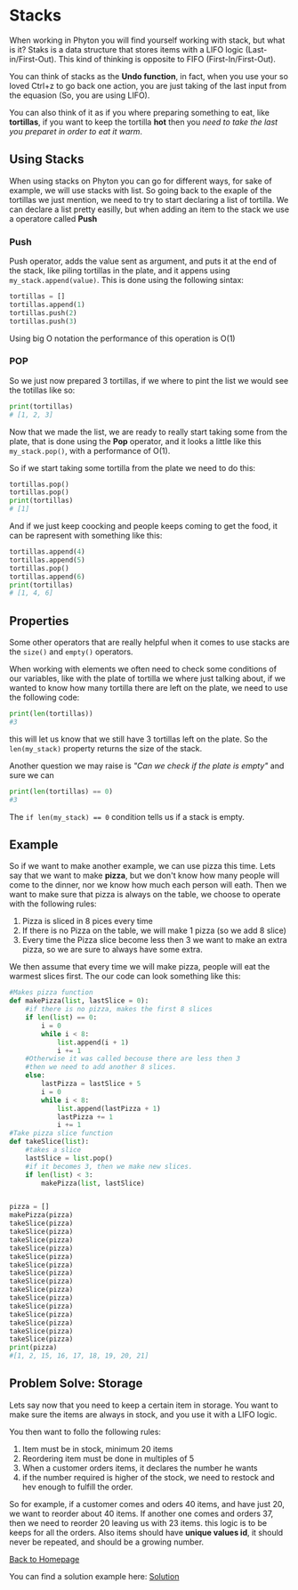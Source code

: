# Stacks

When working in Phyton you will find yourself working with stack, but what is it? Staks is a data structure that stores items with a LIFO logic (Last-in/First-Out). This kind of thinking is opposite to FIFO (First-In/First-Out).

You can think of stacks as the **Undo function**, in fact, when you use your so loved Ctrl+z to go back one action, you are just taking of the last input from the equasion (So, you are using LIFO).

You can also think of it as if you where preparing something to eat, like **tortillas**, if you want to keep the tortilla **hot** then you *need to take the last you preparet in order to eat it warm*.

## Using Stacks

When using stacks on Phyton you can go for different ways, for sake of example, we will use stacks with list. So going back to the exaple of the tortillas we just mention, we need to try to start declaring a list of tortilla. We can declare a list pretty easilly, but when adding an item to the stack we use a operatore called **Push**
### Push

Push operator, adds the value sent as argument, and puts it at the end of the stack, like piling tortillas in the plate, and it appens using `my_stack.append(value)`. This is done using the following sintax: 

```python
tortillas = []
tortillas.append(1)
tortillas.push(2)
tortillas.push(3)
```
Using big O notation the performance of this operation is O(1)

### POP
So we just now prepared 3 tortillas, if we where to pint the list we would see the totillas like so: 
```python
print(tortillas)
# [1, 2, 3]
```
Now that we made the list, we are ready to really start taking some from the plate, that is done using the **Pop** operator, and it looks a little like this `my_stack.pop()`, with a performance of O(1).

So if we start taking some tortilla from the plate we need to do this: 
```python
tortillas.pop()
tortillas.pop()
print(tortillas)
# [1]
```
And if we just keep coocking and people keeps coming to get the food, it can be rapresent with something like this: 
```python
tortillas.append(4)
tortillas.append(5)
tortillas.pop()
tortillas.append(6)
print(tortillas)
# [1, 4, 6]
```
## Properties
Some other operators that are really helpful when it comes to use stacks are the `size()` and `empty()` operators. 

When working with elements we often need to check some conditions of our variables, like with the plate of tortilla we where just talking about, if we wanted to know how many tortilla there are left on the plate, we need to use the following code: 

```python
print(len(tortillas))
#3
```
this will let us know that we still have 3 tortillas left on the plate. So the `len(my_stack)` property returns the size of the stack. 

Another question we may raise is *"Can we check if the plate is empty"* and sure we can

```python
print(len(tortillas) == 0)
#3
```

The `if len(my_stack) == 0` condition tells us if a stack is empty. 

## Example

So if we want to make another example, we can use pizza this time. Lets say that we want to make **pizza**, but we don't know how many people will come to the dinner, nor we know how much each person will eath. 
Then we want to make sure that pizza is always on the table, we choose to operate with the following rules: 
1. Pizza is sliced in 8 pices every time
2. If there is no Pizza on the table, we will make 1 pizza (so we add 8 slice)
3. Every time the Pizza slice become less then 3 we want to make an extra pizza, so we are sure to always have some extra. 

We then assume that every time we will make pizza, people will eat the warmest slices first. The our code can look something like this: 
```python
#Makes pizza function
def makePizza(list, lastSlice = 0):
    #if there is no pizza, makes the first 8 slices
    if len(list) == 0: 
        i = 0
        while i < 8: 
            list.append(i + 1)
            i += 1
    #Otherwise it was called becouse there are less then 3
    #then we need to add another 8 slices.
    else:
        lastPizza = lastSlice + 5
        i = 0
        while i < 8: 
            list.append(lastPizza + 1)
            lastPizza += 1
            i += 1
#Take pizza slice function
def takeSlice(list):
    #takes a slice
    lastSlice = list.pop()
    #if it becomes 3, then we make new slices. 
    if len(list) < 3:
        makePizza(list, lastSlice)


pizza = []
makePizza(pizza)
takeSlice(pizza)
takeSlice(pizza)
takeSlice(pizza)
takeSlice(pizza)
takeSlice(pizza)
takeSlice(pizza)
takeSlice(pizza)
takeSlice(pizza)
takeSlice(pizza)
takeSlice(pizza)
takeSlice(pizza)
takeSlice(pizza)
takeSlice(pizza)
takeSlice(pizza)
takeSlice(pizza)
print(pizza)
#[1, 2, 15, 16, 17, 18, 19, 20, 21]
```

## Problem Solve: Storage

Lets say now that you need to keep a certain item in storage. You want to make sure the items are always in stock, and you use it with a LIFO logic. 

You then want to follo the following rules: 
1. Item must be in stock, minimum 20 items
2. Reordering item must be done in multiples of 5
3. When a customer orders items, it declares the number he wants
4. if the number required is higher of the stock, we need to restock and hev enough to fulfill the order. 

So for example, if a customer comes and oders 40 items, and have just 20, we want to reorder about 40 items. If another one comes and orders 37, then we need to reorder 20 leaving us with 23 items. this logic is to be keeps for all the orders. 
Also items should have **unique values id**, it should never be repeated, and should be a growing number. 

[Back to Homepage](Home.md)

You can find a solution example here: [Solution](Stacks-sln.py) 
